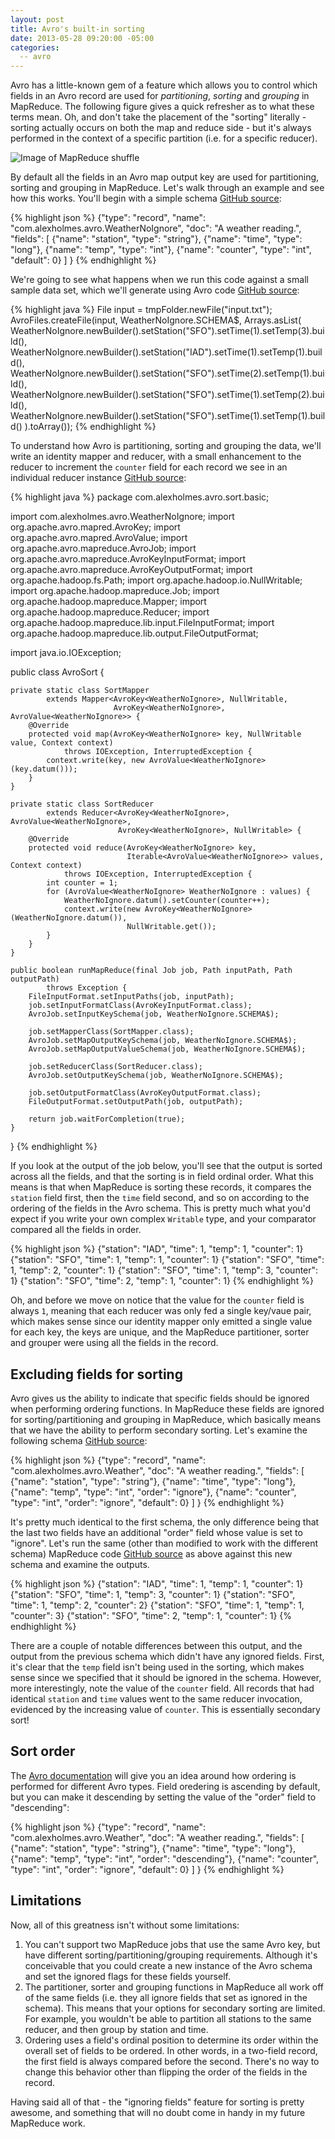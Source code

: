 ```yaml
---
layout: post
title: Avro's built-in sorting
date: 2013-05-28 09:20:00 -05:00
categories:
  -- avro
---
```


Avro has a little-known gem of a feature which allows you to control which fields in an Avro record are used for
_partitioning_, _sorting_ and _grouping_ in MapReduce. The following figure gives a quick refresher as to what these
terms mean.  Oh, and don't take the placement of the "sorting" literally - sorting actually occurs on both the map and
reduce side - but it's always performed in the context of a specific partition (i.e. for a specific reducer).

![Image of MapReduce shuffle](/images/mr-shuffle.png)

By default all the fields in an Avro map output key are used for partitioning, sorting and grouping in MapReduce.
Let's walk through an example and see how this works. You'll begin with a simple schema
[GitHub source](https://github.com/alexholmes/avro-sorting/blob/master/src/main/avro/weather-noignores.avsc):

{% highlight json %}
{"type": "record", "name": "com.alexholmes.avro.WeatherNoIgnore",
 "doc": "A weather reading.",
 "fields": [
     {"name": "station", "type": "string"},
     {"name": "time", "type": "long"},
     {"name": "temp", "type": "int"},
     {"name": "counter", "type": "int", "default": 0}
 ]
}
{% endhighlight %}

We're going to see what happens when we run this code against a small sample data set, which we'll generate using
Avro code [GitHub source](https://github.com/alexholmes/avro-sorting/blob/master/src/test/java/com/alexholmes/avro/sort/AbstractAvroTest.java):

{% highlight java %}
File input = tmpFolder.newFile("input.txt");
AvroFiles.createFile(input, WeatherNoIgnore.SCHEMA$, Arrays.asList(
    WeatherNoIgnore.newBuilder().setStation("SFO").setTime(1).setTemp(3).build(),
    WeatherNoIgnore.newBuilder().setStation("IAD").setTime(1).setTemp(1).build(),
    WeatherNoIgnore.newBuilder().setStation("SFO").setTime(2).setTemp(1).build(),
    WeatherNoIgnore.newBuilder().setStation("SFO").setTime(1).setTemp(2).build(),
    WeatherNoIgnore.newBuilder().setStation("SFO").setTime(1).setTemp(1).build()
).toArray());
{% endhighlight %}

To understand how Avro is partitioning, sorting and grouping the data, we'll write an identity mapper and reducer, with
a small enhancement to the reducer to increment the `counter` field for each record we see in an individual reducer
instance
[GitHub source](https://github.com/alexholmes/avro-sorting/blob/master/src/main/java/com/alexholmes/avro/sort/basic/AvroSortDefault.java):

{% highlight java %}
package com.alexholmes.avro.sort.basic;

import com.alexholmes.avro.WeatherNoIgnore;
import org.apache.avro.mapred.AvroKey;
import org.apache.avro.mapred.AvroValue;
import org.apache.avro.mapreduce.AvroJob;
import org.apache.avro.mapreduce.AvroKeyInputFormat;
import org.apache.avro.mapreduce.AvroKeyOutputFormat;
import org.apache.hadoop.fs.Path;
import org.apache.hadoop.io.NullWritable;
import org.apache.hadoop.mapreduce.Job;
import org.apache.hadoop.mapreduce.Mapper;
import org.apache.hadoop.mapreduce.Reducer;
import org.apache.hadoop.mapreduce.lib.input.FileInputFormat;
import org.apache.hadoop.mapreduce.lib.output.FileOutputFormat;

import java.io.IOException;

public class AvroSort {

    private static class SortMapper
            extends Mapper<AvroKey<WeatherNoIgnore>, NullWritable,
                           AvroKey<WeatherNoIgnore>, AvroValue<WeatherNoIgnore>> {
        @Override
        protected void map(AvroKey<WeatherNoIgnore> key, NullWritable value, Context context)
                throws IOException, InterruptedException {
            context.write(key, new AvroValue<WeatherNoIgnore>(key.datum()));
        }
    }

    private static class SortReducer
            extends Reducer<AvroKey<WeatherNoIgnore>, AvroValue<WeatherNoIgnore>,
                            AvroKey<WeatherNoIgnore>, NullWritable> {
        @Override
        protected void reduce(AvroKey<WeatherNoIgnore> key,
                              Iterable<AvroValue<WeatherNoIgnore>> values, Context context)
                throws IOException, InterruptedException {
            int counter = 1;
            for (AvroValue<WeatherNoIgnore> WeatherNoIgnore : values) {
                WeatherNoIgnore.datum().setCounter(counter++);
                context.write(new AvroKey<WeatherNoIgnore>(WeatherNoIgnore.datum()),
                              NullWritable.get());
            }
        }
    }

    public boolean runMapReduce(final Job job, Path inputPath, Path outputPath)
            throws Exception {
        FileInputFormat.setInputPaths(job, inputPath);
        job.setInputFormatClass(AvroKeyInputFormat.class);
        AvroJob.setInputKeySchema(job, WeatherNoIgnore.SCHEMA$);

        job.setMapperClass(SortMapper.class);
        AvroJob.setMapOutputKeySchema(job, WeatherNoIgnore.SCHEMA$);
        AvroJob.setMapOutputValueSchema(job, WeatherNoIgnore.SCHEMA$);

        job.setReducerClass(SortReducer.class);
        AvroJob.setOutputKeySchema(job, WeatherNoIgnore.SCHEMA$);

        job.setOutputFormatClass(AvroKeyOutputFormat.class);
        FileOutputFormat.setOutputPath(job, outputPath);

        return job.waitForCompletion(true);
    }
}
{% endhighlight %}

If you look at the output of the job below, you'll see that the output is sorted across all the fields, and that the sorting
is in field ordinal order.
What this means is that when MapReduce is sorting these records, it compares the `station` field first,
then the `time` field second, and so on according to the ordering of the fields in the Avro schema.
This is pretty much what you'd expect if you write your own complex
`Writable` type, and your comparator compared all the fields in order.

{% highlight json %}
{"station": "IAD", "time": 1, "temp": 1, "counter": 1}
{"station": "SFO", "time": 1, "temp": 1, "counter": 1}
{"station": "SFO", "time": 1, "temp": 2, "counter": 1}
{"station": "SFO", "time": 1, "temp": 3, "counter": 1}
{"station": "SFO", "time": 2, "temp": 1, "counter": 1}
{% endhighlight %}

Oh, and before we move on notice that the value for the `counter` field is always `1`, meaning that each reducer was
only fed a single key/vaue pair, which makes sense since our identity mapper only emitted a single value for each key,
the keys are unique, and the MapReduce partitioner, sorter and grouper were using all the fields in the record.

## Excluding fields for sorting

Avro gives us the ability to indicate that specific fields should be ignored when performing ordering functions.
In MapReduce these fields are ignored for sorting/partitioning and grouping in MapReduce, which
basically means that we have the ability to perform secondary sorting. Let's examine the following schema
[GitHub source](https://github.com/alexholmes/avro-sorting/blob/master/src/main/avro/weather.avsc):

{% highlight json %}
{"type": "record", "name": "com.alexholmes.avro.Weather",
 "doc": "A weather reading.",
 "fields": [
     {"name": "station", "type": "string"},
     {"name": "time", "type": "long"},
     {"name": "temp", "type": "int", "order": "ignore"},
     {"name": "counter", "type": "int", "order": "ignore", "default": 0}
 ]
}
{% endhighlight %}

It's pretty much identical to the first schema, the only difference being that the last two fields have an additional
"order" field whose value is set to "ignore". Let's run the same (other than modified to work with the
different schema) MapReduce code
[GitHub source](https://github.com/alexholmes/avro-sorting/blob/master/src/main/java/com/alexholmes/avro/sort/basic/AvroSortWithIgnores.java)
as above against this new
schema and examine the outputs.

{% highlight json %}
{"station": "IAD", "time": 1, "temp": 1, "counter": 1}
{"station": "SFO", "time": 1, "temp": 3, "counter": 1}
{"station": "SFO", "time": 1, "temp": 2, "counter": 2}
{"station": "SFO", "time": 1, "temp": 1, "counter": 3}
{"station": "SFO", "time": 2, "temp": 1, "counter": 1}
{% endhighlight %}

There are a couple of notable differences between this output, and the output from the previous schema which
didn't have any ignored fields. First, it's clear that the `temp` field isn't being used in the sorting,
which makes sense since we specified that it should be ignored in the schema. However, more interestingly, note the
value of the `counter` field. All records that had identical `station` and `time` values went to the same reducer
invocation, evidenced by the increasing value of `counter`. This is essentially secondary sort!

## Sort order

The [Avro documentation](http://avro.apache.org/docs/current/spec.html#order) will give you an idea around how
ordering is performed for different Avro types. Field oredering is ascending by default, but you can make it descending
by setting the value of the "order" field to "descending":

{% highlight json %}
{"type": "record", "name": "com.alexholmes.avro.Weather",
 "doc": "A weather reading.",
 "fields": [
     {"name": "station", "type": "string"},
     {"name": "time", "type": "long"},
     {"name": "temp", "type": "int", "order": "descending"},
     {"name": "counter", "type": "int", "order": "ignore", "default": 0}
 ]
}
{% endhighlight %}


## Limitations

Now, all of this greatness isn't without some limitations:

1. You can't support two MapReduce jobs that use the same Avro key, but have different sorting/partitioning/grouping requirements.
Although it's conceivable that you could create a new instance of the Avro schema and set the ignored flags for these fields yourself.
2. The partitioner, sorter and grouping functions in MapReduce all work off of the same fields (i.e. they all ignore
fields that set as ignored in the schema). This means that your options for secondary sorting are limited.
For example, you wouldn't be able to partition all stations to the same reducer, and then
group by station and time.
3. Ordering uses a field's ordinal position to determine its order within the overall set of fields to be ordered.
In other words, in a two-field record, the first field is always compared before the second. There's no way to change
this behavior other than flipping the order of the fields in the record.

Having said all of that - the "ignoring fields" feature for sorting is pretty awesome, and something that will no
doubt come in handy in my future MapReduce work.